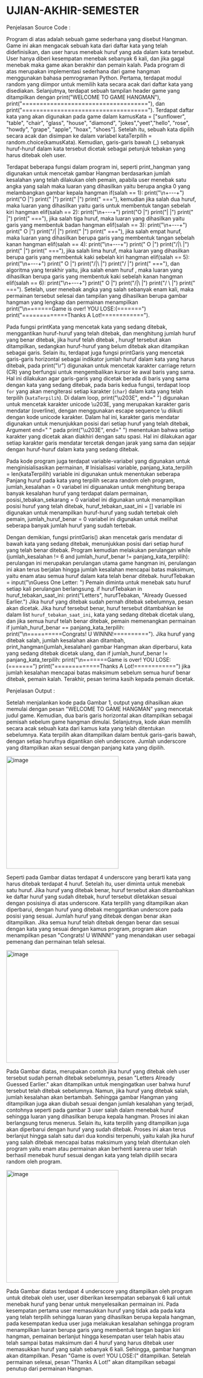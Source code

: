 # UJIAN-AKHIR-SEMESTER

Penjelasan Source Code : 

Program di atas adalah sebuah game sederhana yang disebut Hangman. Game ini akan mengacak sebuah kata dari daftar kata yang telah didefinisikan, dan user harus menebak huruf yang ada dalam kata tersebut. User hanya diberi kesempatan menebak sebanyak 6 kali, dan jika gagal menebak maka game akan berakhir dan pemain kalah. Pada program di atas merupakan implementasi sederhana dari game hangman menggunakan bahasa pemrograman Python. Pertama, terdapat modul random yang diimpor untuk memilih kata secara acak dari daftar kata yang disediakan. Selanjutnya, terdapat sebuah tampilan header game yang ditampilkan dengan print("WELCOME TO GAME HANGMAN"), print("===================================="), dan print("===================================="). Terdapat daftar kata yang akan digunakan pada game dalam kamusKata = ["sunflower", "table", "chair", "glass", "house", "diamond", "jokes","yeet","hello", "rose", "howdy", "grape", "apple", "hoax", "shoes"]. Setelah itu, sebuah kata dipilih secara acak dan disimpan ke dalam variabel kataTerpilih = random.choice(kamusKata). Kemudian, garis-garis bawah (_) sebanyak huruf-huruf dalam kata tersebut dicetak sebagai petunjuk tebakan yang harus ditebak oleh user.
    
Terdapat beberapa fungsi dalam program ini, seperti print_hangman yang digunakan untuk mencetak gambar Hangman berdasarkan jumlah kesalahan yang telah dilakukan oleh pemain, apabila user menebak satu angka yang salah maka luaran yang dihasilkan yaitu berupa angka 0 yang melambangkan gambar kepala hangman if(salah == 1): print("\n+---+") print("O   |") print("    |") print("    |") print("   ==="), kemudian jika salah dua huruf, maka luaran yang dihasilkan yaitu garis untuk membentuk tangan sebelah kiri hangman elif(salah == 2): print("\n+---+") print("O   |") print("|   |") print("    |") print("   ==="), jika salah tiga huruf, maka luaran yang dihasilkan yaitu garis yang membentuk badan hangman  elif(salah == 3): print("\n+---+") print(" O  |") print("/|  |") print("    |") print("   ==="), jika salah empat huruf, maka luaran yang dihasilkan berupa garis yang membentuk tangan sebelah kanan hangman  elif(salah == 4): print("\n+---+") print(" O  |") print("/|\ |") print("    |") print("   ==="), jika salah lima huruf, maka luaran yang dihasilkan berupa garis yang membentuk kaki sebelah kiri hangman elif(salah == 5): print("\n+---+") print(" O  |") print("/|\ |") print("/   |") print("   ==="), dan algoritma yang terakhir yaitu, jika salah enam huruf , maka luaran yang dihasilkan berupa garis yang membentuk kaki sebelah kanan hangman  elif(salah == 6): print("\n+---+") print(" O   |") print("/|\  |") print("/ \  |") print("    ==="). Setelah, user menebak angka yang salah sebanyak enam kali, maka permainan tersebut selesai dan tampilan yang dihasilkan berupa gambar hangman yang lengkap dan permainan menampilkan   print("\n=======Game is over! YOU LOSE:(=======") print("=============Thanks A Lot!============").

Pada fungsi printKata yang mencetak kata yang sedang ditebak, menggantikan huruf-huruf yang telah ditebak, dan menghitung jumlah huruf yang benar ditebak, jika huruf telah ditebak , hurugf tersebut akan ditampilkan, sedangkan huruf-huruf yang belum ditebak akan ditampikan sebagai garis. Selain itu, terdapat juga fungsi printGaris yang mencetak garis-garis horizontal sebagai indikator jumlah huruf dalam kata yang harus ditebak, pada print("\r") digunakan untuk mencetak karakter carriage return (CR) yang berfungsi untuk mengembalikan kursor ke awal baris yang sama. Hal ini dilakukan agar garis-garis yang dicetak berada di baris yang sama dengan kata yang sedang ditebak, pada baris kedua fungsi, terdapat loop `for` yang akan mengiterasi setiap karakter (`char`) dalam kata yang telah terpilih (`kataTerpilih`). Di dalam loop, print("\u203E", end=" ") digunakan untuk mencetak karakter unicode \u203E, yang merupakan karakter garis mendatar (overline), dengan menggunakan escape sequence \u diikuti dengan kode unicode karakter. Dalam hal ini, karakter garis mendatar digunakan untuk menunjukkan posisi dari setiap huruf yang telah ditebak, Argument end=" " pada print("\u203E", end=" ") menentukan bahwa setiap karakter yang dicetak akan diakhiri dengan satu spasi. Hal ini dilakukan agar setiap karakter garis mendatar tercetak dengan jarak yang sama dan sejajar dengan huruf-huruf dalam kata yang sedang ditebak. 

Pada kode program juga terdapat variable-variabel yang digunakan untuk menginisialisasikan permainan, # Inisialisasi variable, panjang_kata_terpilih = len(kataTerpilih) variable ini digunakan untuk menentukan seberapa Panjang huruf pada kata yang terpilih secara random oleh program, jumlah_kesalahan = 0 variabel ini diguanakan untuk menghitung berapa banyak kesalahan huruf yang terdapat dalam permainan, posisi_tebakan_sekarang = 0 variabel ini digunakan untuk menampilkan posisi huruf yang telah ditebak, huruf_tebakan_saat_ini = [] variable ini digunakan untuk menampilkan huruf-huruf yang sudah tertebak oleh pemain, jumlah_huruf_benar = 0 variabel ini digunakan untuk melihat seberapa banyak jumlah huruf yang sudah tertebak.

Dengan demikian, fungsi printGaris() akan mencetak garis mendatar di bawah kata yang sedang ditebak, menunjukkan posisi dari setiap huruf yang telah benar ditebak. Program kemudian melakukan perulangan while (jumlah_kesalahan != 6 and jumlah_huruf_benar != panjang_kata_terpilih): perulangan ini merupakan perulangan utama game hangman ini, perulangan ini akan terus berjalan hingga jumlah kesalahan mencapai batas maksimum, yaitu enam atau semua huruf dalam kata telah benar ditebak.  hurufTebakan = input("\nGuess One Letter: ") Pemain diminta untuk menebak satu huruf setiap kali perulangan berlangsung.  if hurufTebakan in huruf_tebakan_saat_ini: print("Letters", hurufTebakan, "Already Guessed Earlier.") Jika huruf yang ditebak sudah pernah ditebak sebelumnya, pesan akan dicetak. Jika huruf tersebut benar, huruf tersebut ditambahkan ke dalam list `huruf_tebakan_saat_ini`, kata yang sedang ditebak dicetak ulang, dan jika semua huruf telah benar ditebak, pemain memenangkan permainan if jumlah_huruf_benar == panjang_kata_terpilih: print("\n==========Congrats! U WINNN!=========="). Jika huruf yang ditebak salah, jumlah kesalahan akan ditambah, print_hangman(jumlah_kesalahan) gambar Hangman akan diperbarui, kata yang sedang ditebak dicetak ulang, dan if jumlah_huruf_benar != panjang_kata_terpilih: print("\n=======Game is over! YOU LOSE:(=======") print("=============Thanks A Lot!============") jika jumlah kesalahan mencapai batas maksimum sebelum semua huruf benar ditebak, pemain kalah. Terakhir, pesan terima kasih kepada pemain dicetak.

Penjelasan Output : 

Setelah menjalankan kode pada Gambar 1, output yang dihasilkan akan memulai dengan pesan "WELCOME TO GAME HANGMAN" yang mencetak judul game. Kemudian, dua baris garis horizontal akan ditampilkan sebagai pemisah sebelum game hangman dimulai. Selanjutnya, kode akan memilih secara acak sebuah kata dari kamus kata yang telah ditentukan sebelumnya. Kata terpilih akan ditampilkan dalam bentuk garis-garis bawah, dengan setiap hurufnya digantikan oleh underscore. Jumlah underscore yang ditampilkan akan sesuai dengan panjang kata yang dipilih.
 
<img width="297" alt="image" src="https://github.com/imeldacyntia/UJIAN-AKHIR-SEMESTER/issues/1#issue-1743461187">

Seperti pada Gambar diatas terdapat 4 underscore yang berarti kata yang harus ditebak terdapat 4 huruf. Setelah itu, user diminta untuk menebak satu huruf. Jika huruf yang ditebak benar, huruf tersebut akan ditambahkan ke daftar huruf yang sudah ditebak, huruf tersebut diletakkan sesuai dengan posisinya di atas underscore. Kata terpilih yang ditampilkan akan diperbarui, dengan huruf yang ditebak menggantikan underscore pada posisi yang sesuai. Jumlah huruf yang ditebak dengan benar akan ditampilkan. Jika semua huruf telah ditebak dengan benar dan sesuai dengan kata yang sesuai dengan kamus program, program akan menampilkan pesan "Congrats! U WINNN!" yang menandakan user sebagai pemenang dan permainan telah selesai.

<img width="297" alt="image" src="https://github.com/imeldacyntia/UJIAN-AKHIR-SEMESTER/issues/2#issue-1743465004">

Pada Gambar diatas, merupakan contoh jika huruf yang ditebak oleh user tersebut sudah pernah ditebak sebelumnya, pesan "Letters Already Guessed Earlier." akan ditampilkan untuk mengingatkan user bahwa huruf tersebut telah ditebak sebelumnya. Namun, jika huruf yang ditebak salah, jumlah kesalahan akan bertambah. Sehingga gambar Hangman yang ditampilkan juga akan diubah sesuai dengan jumlah kesalahan yang terjadi, contohnya seperti pada gambar 3 user salah dalam menebak huruf sehingga luaran yang dihasilkan berupa kepala hangman. Proses ini akan berlangsung terus menerus. Selain itu, kata terpilih yang ditampilkan juga akan diperbarui dengan huruf yang sudah ditebak. Proses ini akan terus berlanjut hingga salah satu dari dua kondisi terpenuhi, yaitu kalah jika huruf yang salah ditebak mencapai batas maksimum yang telah ditentukan oleh program yaitu enam atau permainan akan berhenti karena user telah berhasil menebak huruf sesuai dengan kata yang telah dipilih secara random oleh program.

<img width="297" alt="image" src="https://github.com/imeldacyntia/UJIAN-AKHIR-SEMESTER/issues/3#issue-1743467202">

Pada Gambar diatas terdapat 4 underscore yang ditampilkan oleh program untuk ditebak oleh user, user diberikan kesempatan sebanyak 6 kali untuk menebak huruf yang benar untuk menyelesaikan permainan ini. Pada kesempatan pertama user memasukkan huruf yang tidak ada pada kata yang telah terpilih sehingga luaran yang dihasilkan berupa kepala hangman, pada kesempatan kedua user juga melakukan kesalahan sehingga program menampilkan luaran berupa garis yang membentuk tangan bagian kiri hangman, pemainan berlanjut hingga kesempatan user telah habis atau telah sampai batas maksimum dari 4 huruf yang harus ditebak user memasukkan huruf yang salah sebanyak 6 kali. Sehingga, gambar hangman akan ditampilkan. Pesan "Game is over! YOU LOSE:(" ditampilkan. Setelah permainan selesai, pesan "Thanks A Lot!" akan ditampilkan sebagai penutup dari permainan Hangman.

